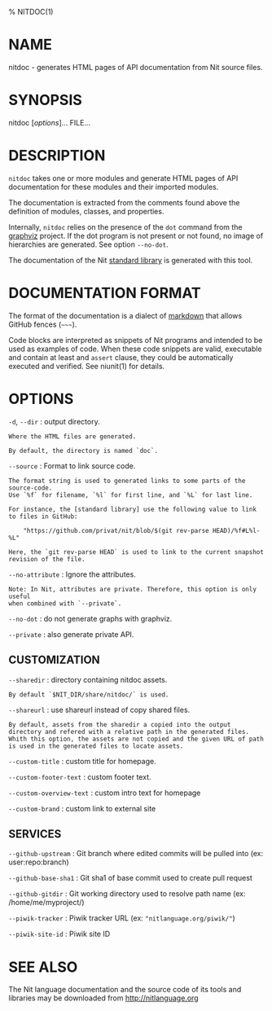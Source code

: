 % NITDOC(1)

# NAME

nitdoc - generates HTML pages of API documentation from Nit source files.

# SYNOPSIS

nitdoc [*options*]... FILE...

# DESCRIPTION

`nitdoc` takes one or more modules and generate HTML pages of API documentation for these modules and their imported modules.

The documentation is extracted from the comments found above the definition of modules, classes, and properties.

Internally, `nitdoc` relies on the presence of the `dot` command from the [graphviz] project.
If the dot program is not present or not found, no image of hierarchies are generated.
See option `--no-dot`.

The documentation of the Nit [standard library] is generated with this tool.

  [graphviz]: http://www.graphviz.org
  [standard library]: http://nitlanguage.org/doc/stdlib

# DOCUMENTATION FORMAT

The format of the documentation is a dialect of [markdown] that allows GitHub fences (`~~~`).

Code blocks are interpreted as snippets of Nit programs and intended to be used as examples of code.
When these code snippets are valid, executable and contain at least and `assert` clause, they could be automatically executed and verified.
See niunit(1) for details.

  [markdown]: http://daringfireball.net/projects/markdown

# OPTIONS

`-d`, `--dir`
:   output directory.

    Where the HTML files are generated.

    By default, the directory is named `doc`.

`--source`
:   Format to link source code.

    The format string is used to generated links to some parts of the source-code.
    Use `%f` for filename, `%l` for first line, and `%L` for last line.

    For instance, the [standard library] use the following value to link to files in GitHub:

        "https://github.com/privat/nit/blob/$(git rev-parse HEAD)/%f#L%l-%L"

    Here, the `git rev-parse HEAD` is used to link to the current snapshot revision of the file.

`--no-attribute`
:   Ignore the attributes.

    Note: In Nit, attributes are private. Therefore, this option is only useful
    when combined with `--private`.

`--no-dot`
:   do not generate graphs with graphviz.

`--private`
:   also generate private API.

## CUSTOMIZATION

`--sharedir`
:   directory containing nitdoc assets.

    By default `$NIT_DIR/share/nitdoc/` is used.

`--shareurl`
:   use shareurl instead of copy shared files.

    By default, assets from the sharedir a copied into the output directory and refered with a relative path in the generated files.
    Whith this option, the assets are not copied and the given URL of path is used in the generated files to locate assets.

`--custom-title`
:   custom title for homepage.

`--custom-footer-text`
:   custom footer text.

`--custom-overview-text`
:   custom intro text for homepage

`--custom-brand`
:   custom link to external site

## SERVICES

`--github-upstream`
:   Git branch where edited commits will be pulled into (ex: user:repo:branch)

`--github-base-sha1`
:   Git sha1 of base commit used to create pull request

`--github-gitdir`
:   Git working directory used to resolve path name (ex: /home/me/myproject/)

`--piwik-tracker`
:   Piwik tracker URL (ex: `"nitlanguage.org/piwik/"`)

`--piwik-site-id`
:   Piwik site ID

# SEE ALSO

The Nit language documentation and the source code of its tools and libraries may be downloaded from <http://nitlanguage.org>
